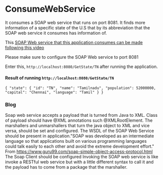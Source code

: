 # ConsumeWebService

It consumes a SOAP web service that runs on port 8081. It finds more information of a specific state of the U.S that by its abbreviation that the SOAP web service it consumes has information of.
<p>This <a href="https://www.youtube.com/watch?v=SiFSNtDAIS0">SOAP Web service that this application consumes can be made following this video</a><p>
<p> Please make sure to configure the SOAP Web service to port 8081</p>


Enter this, `http://localhost:8080/GetState/TN` after running the application.
#### Result of running `http://localhost:8080/GetState/TN`
`{
    "state": {
        "id": "TN",
        "name": "Tamilnadu",
        "population": 52000000,
        "capital": "Chennai",
        "language": "Tamil"
    }
}`

### Blog
Soap web service accepts a payload that is turned from Java to XML. Class of payload should have @XML annotations such @XMLRootElement. The marshallers and unmarshallers that turn the java object to XML and vice versa, should be set and configured. The WSDL of the SOAP Web Service should be present in application."SOAP was developed as an intermediate language so that applications built on various programming languages could talk easily to each other and avoid the extreme development effort."
From <https://www.guru99.com/soap-simple-object-access-protocol.html> 
The Soap Client should be configured
Invoking the SOAP web service is like invoke a RESTful web service but with a little different syntax to call it and the payload has to come from a package that the marshaller.



